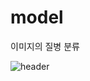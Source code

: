 # model
이미지의 질병 분류

![header](https://capsule-render.vercel.app/api?type=wave&color=auto&height=300&section=header&text=capsule%20render&fontSize=90)
